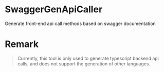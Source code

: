 # SwaggerGenApiCaller
Generate front-end api call methods based on swagger documentation


# Remark
> Currently, this tool is only used to generate typescript backend api calls, and does not support the generation of other languages.

